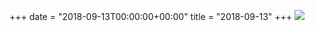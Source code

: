 +++
date = "2018-09-13T00:00:00+00:00"
title = "2018-09-13"
+++
<img class="img-fluid" src="/2018-09-13.jpg" />
